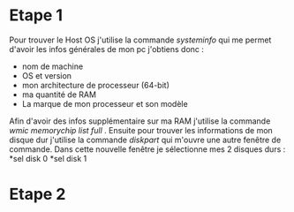 # Etape 1
Pour trouver le Host OS j'utilise la commande *systeminfo* qui me permet d'avoir les infos générales de mon pc 
j'obtiens donc :
 
* nom de machine 
* OS et version 
* mon architecture de processeur (64-bit)
* ma quantité de RAM
* La marque de mon processeur et son modèle 

Afin d'avoir des infos supplémentaire sur ma RAM j'utilise la commande *wmic memorychip list full* .
Ensuite pour trouver les informations de mon disque dur j'utilise la commande *diskpart* qui m'ouvre une autre fenêtre de commande.
Dans cette nouvelle fenêtre je sélectionne mes 2 disques durs :
*sel disk 0
*sel disk 1  
# Etape 2

